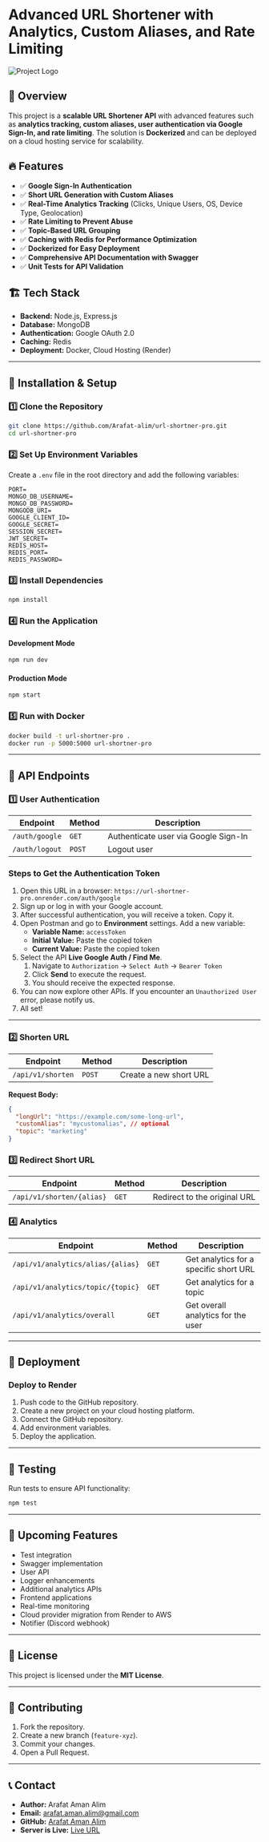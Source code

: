 # Advanced URL Shortener with Analytics, Custom Aliases, and Rate Limiting

![Project Logo](https://res.cloudinary.com/cocoder/image/upload/v1738152945/Projects/url_shortner/url-shortner_obfbk3.png)

## 🚀 Overview

This project is a **scalable URL Shortener API** with advanced features such as **analytics tracking, custom aliases, user authentication via Google Sign-In, and rate limiting**. The solution is **Dockerized** and can be deployed on a cloud hosting service for scalability.

## 🔥 Features

- ✅ **Google Sign-In Authentication**
- ✅ **Short URL Generation with Custom Aliases**
- ✅ **Real-Time Analytics Tracking** (Clicks, Unique Users, OS, Device Type, Geolocation)
- ✅ **Rate Limiting to Prevent Abuse**
- ✅ **Topic-Based URL Grouping**
- ✅ **Caching with Redis for Performance Optimization**
- ✅ **Dockerized for Easy Deployment**
- ✅ **Comprehensive API Documentation with Swagger**
- ✅ **Unit Tests for API Validation**

## 🏗️ Tech Stack

- **Backend:** Node.js, Express.js
- **Database:** MongoDB
- **Authentication:** Google OAuth 2.0
- **Caching:** Redis
- **Deployment:** Docker, Cloud Hosting (Render)

---

## 📌 Installation & Setup

### 1️⃣ Clone the Repository

```bash
git clone https://github.com/Arafat-alim/url-shortner-pro.git
cd url-shortner-pro
```

### 2️⃣ Set Up Environment Variables

Create a `.env` file in the root directory and add the following variables:

```env
PORT=
MONGO_DB_USERNAME=
MONGO_DB_PASSWORD=
MONGODB_URI=
GOOGLE_CLIENT_ID=
GOOGLE_SECRET=
SESSION_SECRET=
JWT_SECRET=
REDIS_HOST=
REDIS_PORT=
REDIS_PASSWORD=
```

### 3️⃣ Install Dependencies

```bash
npm install
```

### 4️⃣ Run the Application

#### Development Mode

```bash
npm run dev
```

#### Production Mode

```bash
npm start
```

### 5️⃣ Run with Docker

```bash
docker build -t url-shortner-pro .
docker run -p 5000:5000 url-shortner-pro
```

---

## 📌 API Endpoints

### 1️⃣ **User Authentication**

| Endpoint       | Method | Description                          |
| -------------- | ------ | ------------------------------------ |
| `/auth/google` | `GET`  | Authenticate user via Google Sign-In |
| `/auth/logout` | `POST` | Logout user                          |

### **Steps to Get the Authentication Token**

1. Open this URL in a browser: `https://url-shortner-pro.onrender.com/auth/google`
2. Sign up or log in with your Google account.
3. After successful authentication, you will receive a token. Copy it.
4. Open Postman and go to **Environment** settings. Add a new variable:
   - **Variable Name:** `accessToken`
   - **Initial Value:** Paste the copied token
   - **Current Value:** Paste the copied token
5. Select the API **Live Google Auth / Find Me**.
   1. Navigate to `Authorization` -> `Select Auth` -> `Bearer Token`
   2. Click **Send** to execute the request.
   3. You should receive the expected response.
6. You can now explore other APIs. If you encounter an `Unauthorized User` error, please notify us.
7. All set!

---

### 2️⃣ **Shorten URL**

| Endpoint          | Method | Description            |
| ----------------- | ------ | ---------------------- |
| `/api/v1/shorten` | `POST` | Create a new short URL |

**Request Body:**

```json
{
  "longUrl": "https://example.com/some-long-url",
  "customAlias": "mycustomalias", // optional
  "topic": "marketing"
}
```

### 3️⃣ **Redirect Short URL**

| Endpoint                  | Method | Description                  |
| ------------------------- | ------ | ---------------------------- |
| `/api/v1/shorten/{alias}` | `GET`  | Redirect to the original URL |

### 4️⃣ **Analytics**

| Endpoint                          | Method | Description                            |
| --------------------------------- | ------ | -------------------------------------- |
| `/api/v1/analytics/alias/{alias}` | `GET`  | Get analytics for a specific short URL |
| `/api/v1/analytics/topic/{topic}` | `GET`  | Get analytics for a topic              |
| `/api/v1/analytics/overall`       | `GET`  | Get overall analytics for the user     |

---

## 🚀 Deployment

### **Deploy to Render**

1. Push code to the GitHub repository.
2. Create a new project on your cloud hosting platform.
3. Connect the GitHub repository.
4. Add environment variables.
5. Deploy the application.

---

## 🧪 Testing

Run tests to ensure API functionality:

```bash
npm test
```

---

## 💪 Upcoming Features

- Test integration
- Swagger implementation
- User API
- Logger enhancements
- Additional analytics APIs
- Frontend applications
- Real-time monitoring
- Cloud provider migration from Render to AWS
- Notifier (Discord webhook)

---

## 📜 License

This project is licensed under the **MIT License**.

---

## 🤝 Contributing

1. Fork the repository.
2. Create a new branch (`feature-xyz`).
3. Commit your changes.
4. Open a Pull Request.

---

## 📞 Contact

- **Author:** Arafat Aman Alim
- **Email:** arafat.aman.alim@gmail.com
- **GitHub:** [Arafat Aman Alim](https://github.com/arafat-alim)
- **Server is Live:** [Live URL](https://url-shortner-pro.onrender.com)
